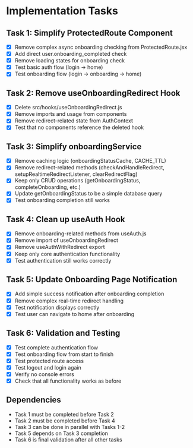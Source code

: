 # Implementation Tasks

## Task 1: Simplify ProtectedRoute Component
- [x] Remove complex async onboarding checking from ProtectedRoute.jsx
- [x] Add direct user.onboarding_completed check
- [x] Remove loading states for onboarding check
- [x] Test basic auth flow (login → home)
- [x] Test onboarding flow (login → onboarding → home)

## Task 2: Remove useOnboardingRedirect Hook
- [x] Delete src/hooks/useOnboardingRedirect.js
- [x] Remove imports and usage from components
- [x] Remove redirect-related state from AuthContext
- [x] Test that no components reference the deleted hook

## Task 3: Simplify onboardingService
- [x] Remove caching logic (onboardingStatusCache, CACHE_TTL)
- [x] Remove redirect-related methods (checkAndHandleRedirect, setupRealtimeRedirectListener, clearRedirectFlag)
- [x] Keep only CRUD operations (getOnboardingStatus, completeOnboarding, etc.)
- [x] Update getOnboardingStatus to be a simple database query
- [x] Test onboarding completion still works

## Task 4: Clean up useAuth Hook
- [x] Remove onboarding-related methods from useAuth.js
- [x] Remove import of useOnboardingRedirect
- [x] Remove useAuthWithRedirect export
- [x] Keep only core authentication functionality
- [x] Test authentication still works correctly

## Task 5: Update Onboarding Page Notification
- [x] Add simple success notification after onboarding completion
- [x] Remove complex real-time redirect handling
- [x] Test notification displays correctly
- [x] Test user can navigate to home after onboarding

## Task 6: Validation and Testing
- [x] Test complete authentication flow
- [x] Test onboarding flow from start to finish
- [x] Test protected route access
- [x] Test logout and login again
- [x] Verify no console errors
- [x] Check that all functionality works as before

## Dependencies
- Task 1 must be completed before Task 2
- Task 2 must be completed before Task 4
- Task 3 can be done in parallel with Tasks 1-2
- Task 5 depends on Task 3 completion
- Task 6 is final validation after all other tasks